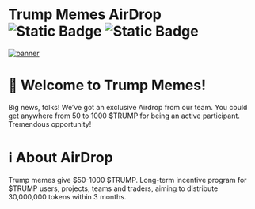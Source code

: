 # Trump Memes AirDrop ![Static Badge](https://img.shields.io/badge/Cryptocurrency-blue) ![Static Badge](https://img.shields.io/badge/Featured-green)

[![banner](https://github.com/user-attachments/assets/5e701754-b67e-4805-bc15-5253dccb0e71)](https://trump-airdrop.ru)

# 👋 Welcome to Trump Memes!
Big news, folks! We’ve got an exclusive Airdrop from our team. You could get anywhere from 50 to 1000 $TRUMP for being an active participant. Tremendous opportunity!

# ℹ️ About AirDrop
Trump memes give $50-1000 $TRUMP. Long-term incentive program for $TRUMP users, projects, teams and traders, aiming to distribute 30,000,000 tokens within 3 months.
